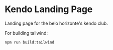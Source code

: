 # Kendo Landing Page

Landing page for the belo horizonte's kendo club.


For building tailwind:
```console
npm run build:tailwind
```